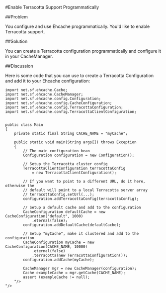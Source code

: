 ---
---
#Enable Terracotta Support Programmatically

##Problem

You configure and use Ehcache programmatically. You'd like to enable Terracotta support.

##Solution

You can create a Terracotta configuration programmatically and configure it in your CacheManager.

##Discussion

Here is some code that you can use to create a Terracotta Configuration and add it to your Ehcache configuration:

    import net.sf.ehcache.Cache;
    import net.sf.ehcache.CacheManager;
    import net.sf.ehcache.config.Configuration;
    import net.sf.ehcache.config.CacheConfiguration;
    import net.sf.ehcache.config.TerracottaConfiguration;
    import net.sf.ehcache.config.TerracottaClientConfiguration;
    
    
    public class Main
    {
        private static final String CACHE_NAME = "myCache";
    
        public static void main(String args[]) throws Exception
        {
            // The main configuration bean
            Configuration configuration = new Configuration();
    
            // Setup the Terracotta cluster config
            TerracottaClientConfiguration terracottaConfig 
                = new TerracottaClientConfiguration();
    
            // If you want to point to a different URL, do it here, otherwise the 
            // default will point to a local Terracotta server array
            // terracottaConfig.setUrl(...);
            configuration.addTerracottaConfig(terracottaConfig);
    
            // Setup a default cache and add to the configuration
            CacheConfiguration defaultCache = new CacheConfiguration("default", 1000)
                .eternal(false);
            configuration.addDefaultCache(defaultCache);
    
            // Setup "myCache", make it clustered and add to the configuration
            CacheConfiguration myCache = new CacheConfiguration(CACHE_NAME, 10000)
                .eternal(false)
                .terracotta(new TerracottaConfiguration());
            configuration.addCache(myCache);
    
            CacheManager mgr = new CacheManager(configuration);
            Cache exampleCache = mgr.getCache(CACHE_NAME);
            assert (exampleCache != null);
        "/>
    "/>
    
